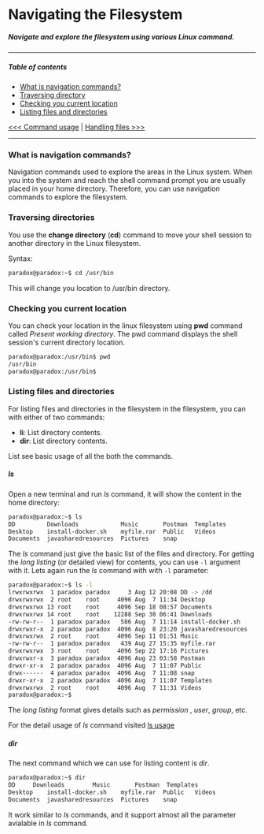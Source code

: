 
# Navigating the Filesystem

#####  Navigate and explore the filesystem using various Linux command.

----------

##### Table of contents


- [What is navigation commands?](#what-is-navigation-commands)
- [Traversing directory](#traversing-directories)
- [Checking you current location](#checking-you-current-location)
- [Listing files and directories](#listing-files-and-directories)


[<<< Command usage](README.md) | [Handling files >>>](102-handling-files.md)


----------

### What is navigation commands?

Navigation commands used to explore the areas in the Linux system. When you into the system and reach the shell command prompt you are usually placed in your home directory. Therefore, you can use navigation commands to explore the filesystem.


### Traversing directories

You use the **change directory** (**cd**) command to move your shell session to another directory in the Linux filesystem.

Syntax:

```bash
paradox@paradox:~$ cd /usr/bin
```

This will change you location to /usr/bin directory.



### Checking you current location

You can check your location in the linux filesystem using **pwd** command called *Present working directory*. The pwd command displays the shell session's current directory location.


```bash
paradox@paradox:/usr/bin$ pwd
/usr/bin
paradox@paradox:/usr/bin$
```



### Listing files and directories

For listing files and directories in the filesystem in the filesystem, you can with either of two commands:

- **li**: List directory contents.
- **dir**: List directory contents.

List see basic usage of all the both the commands.

##### ls

Open a new terminal and run *ls* command, it will show the content in the home directory:

```bash
paradox@paradox:~$ ls
DD         Downloads            Music       Postman  Templates
Desktop    install-docker.sh    myfile.rar  Public   Videos
Documents  javasharedresources  Pictures    snap
```

The *ls* command just give the basic list of the files and directory. For getting the *long listing* (or detailed view) for contents, you can use `-l` argument with it. Lets again run the *ls* command with with `-l` parameter:

```bash
paradox@paradox:~$ ls -l
lrwxrwxrwx  1 paradox paradox     3 Aug 12 20:08 DD -> /dd
drwxrwxrwx  2 root    root     4096 Aug  7 11:34 Desktop
drwxrwxrwx 13 root    root     4096 Sep 18 08:57 Documents
drwxrwxrwx 14 root    root    12288 Sep 30 06:41 Downloads
-rw-rw-r--  1 paradox paradox   586 Aug  7 11:14 install-docker.sh
drwxrwxr-x  2 paradox paradox  4096 Aug  8 23:20 javasharedresources
drwxrwxrwx  2 root    root     4096 Sep 11 01:51 Music
-rw-rw-r--  1 paradox paradox   439 Aug 27 15:35 myfile.rar
drwxrwxrwx  3 root    root     4096 Sep 22 17:16 Pictures
drwxrwxr-x  3 paradox paradox  4096 Aug 23 03:58 Postman
drwxr-xr-x  2 paradox paradox  4096 Aug  7 11:07 Public
drwx------  4 paradox paradox  4096 Aug  7 11:08 snap
drwxr-xr-x  2 paradox paradox  4096 Aug  7 11:07 Templates
drwxrwxrwx  2 root    root     4096 Aug  7 11:31 Videos
paradox@paradox:~$ 
```

The *long listing* format gives details such as *permission* , *user*,  *group*, etc. 

For the detail usage of *ls* command visited [ls usage](../command-list/101-ls.md)

##### dir

The next command which we can use for listing content is *dir*. 

```bash
paradox@paradox:~$ dir
DD	   Downloads		Music	    Postman  Templates
Desktop    install-docker.sh	myfile.rar  Public   Videos
Documents  javasharedresources	Pictures    snap
```

It work similar to *ls* commands, and it support almost all the parameter avialable in *ls* command.